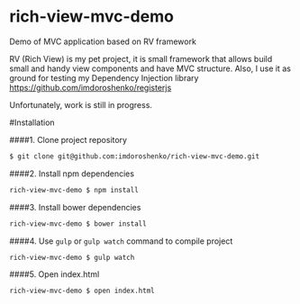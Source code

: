 rich-view-mvc-demo
==================

Demo of MVC application based on RV framework

RV (Rich View) is my pet project, it is small framework that allows build small and handy view components and have MVC structure. Also, I use it as ground for testing my Dependency Injection library  https://github.com/imdoroshenko/registerjs

Unfortunately, work is still in progress.

#Installation

####1. Clone project repository
```sh
$ git clone git@github.com:imdoroshenko/rich-view-mvc-demo.git
```
####2. Install npm dependencies
```sh
rich-view-mvc-demo $ npm install
```
####3. Install bower dependencies
```sh
rich-view-mvc-demo $ bower install
```
####4. Use `gulp` or `gulp watch` command to compile project
```sh
rich-view-mvc-demo $ gulp watch
```
####5. Open index.html 
```sh
rich-view-mvc-demo $ open index.html
```
